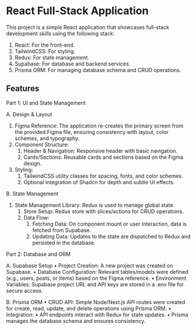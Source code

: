 
# React Full-Stack Application

This project is a simple React application that showcases full-stack development skills using the following stack:
1. React: For the front-end.
2. TailwindCSS: For styling.
3. Redux: For state management.
4. Supabase: For database and backend services.
5. Prisma ORM: For managing database schema and CRUD operations.

## Features

Part 1: UI and State Management

A. Design & Layout
1. Figma Reference: The application re-creates the primary screen from the provided Figma file, ensuring consistency with layout, color schemes, and typography.
2. Component Structure:
   1. Header & Navigation: Responsive header with basic navigation.
   2. Cards/Sections: Reusable cards and sections based on the Figma design.
3. Styling:
   1. TailwindCSS utility classes for spacing, fonts, and color schemes.
   2. Optional integration of Shadcn for depth and subtle UI effects.

B. State Management
1. State Management Library: Redux is used to manage global state.
   1. Store Setup: Redux store with slices/actions for CRUD operations.
   2. Data Flow:
      1. Fetching Data: On component mount or user interaction, data is fetched from Supabase.
      2. Updating Data: Updates to the state are dispatched to Redux and persisted in the database.

Part 2: Database and ORM

A. Supabase Setup
• Project Creation: A new project was created on Supabase.
• Database Configuration: Relevant tables/models were defined (e.g., users, posts, or items) based on the Figma reference.
• Environment Variables: Supabase project URL and API keys are stored in a .env file for secure access.

B. Prisma ORM
• CRUD API: Simple Node/Next.js API routes were created for create, read, update, and delete operations using Prisma ORM.
• Integration:
  • API endpoints interact with Redux for state updates.
  • Prisma manages the database schema and ensures consistency.
